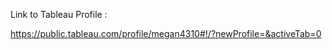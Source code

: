 Link to Tableau Profile : 

https://public.tableau.com/profile/megan4310#!/?newProfile=&activeTab=0


